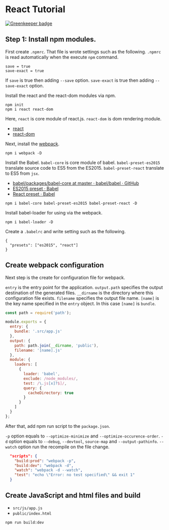 React Tutorial
================

[![Greenkeeper badge](https://badges.greenkeeper.io/ringohub/react-tutorial.svg)](https://greenkeeper.io/)

## Step 1: Install npm modules.

First create `.npmrc`. That file is wrote settings such as the following.
`.npmrc` is read automatically when the execute `npm` command.   

```.npmrc
save = true
save-exact = true
```

If `save` is true then adding `--save` option.
 `save-exact` is true then adding `--save-exact` option.

Install the react and the react-dom modules via npm.

```
npm init
npm i react react-dom
```

Here, `react` is core module of react.js.
`react-dom` is dom rendering module.

- [react](https://www.npmjs.com/package/react)
- [react-dom](https://www.npmjs.com/package/react-dom)


Next, install the [webpack](https://www.npmjs.com/package/webpack).

```
npm i webpack -D
```

Install the Babel.
`babel-core` is core module of babel.
`babel-preset-es2015` translate source code to ES5 from the ES2015.
`babel-preset-react` translate to ES5 from `jsx`.
 
- [babel/packages/babel-core at master · babel/babel · GitHub](https://github.com/babel/babel/tree/master/packages/babel-core)
- [ES2015 preset · Babel](http://babeljs.io/docs/plugins/preset-es2015/)
- [React preset · Babel](http://babeljs.io/docs/plugins/preset-react/)


```
npm i babel-core babel-preset-es2015 babel-preset-react -D
```

Install babel-loader for using via the webpack. 

```
npm i babel-loader -D
```

Create a `.babelrc` and write setting such as the following.

```.babelrc
{
  "presets": ["es2015", "react"]
}
```

## Create webpack configuration

Next step is the create for configuration file for webpack.

`entry` is the entry point for the application.
`output.path` specifies the output destination of the generated files.
`__dirname` is the directory where this configuration file exists.
`filename` specifies the output file name.
`[name]` is the key name specified in the `entry` object. In this case `[name]` is `bundle`.

```webpack.config.js
const path = require('path');

module.exports = {
  entry: {
    bundle: '.src/app.js'
  },
  output: {
    path: path.join(__dirname, 'public'),
    filename: '[name].js'
  },
  module: {
    loaders: [
      {
        loader: 'babel',
        exclude: /node_modules/,
        test: /\.js[x]?$]/,
        query: {
          cacheDirectory: true
        }
      }
    ]
  }
};
```

After that, add npm run script to the `package.json`.

`-p` option equals to `--optimize-minimize` and `--optimize-occurence-order`.
`-d` option equals to `--debug`, `--devtool`, `source-map` and `--output-pathinfo`.
`--watch` option run the recompile on the file change.

```json
  "scripts": {
    "build:prod": "webpack -p",
    "build:dev": "webpack -d",
    "watch": "webpack -d --watch",
    "test": "echo \"Error: no test specified\" && exit 1"
  }
```

## Create JavaScript and html files and build

- `src/js/app.js`
- `public/index.html`

```
npm run build:dev
```
